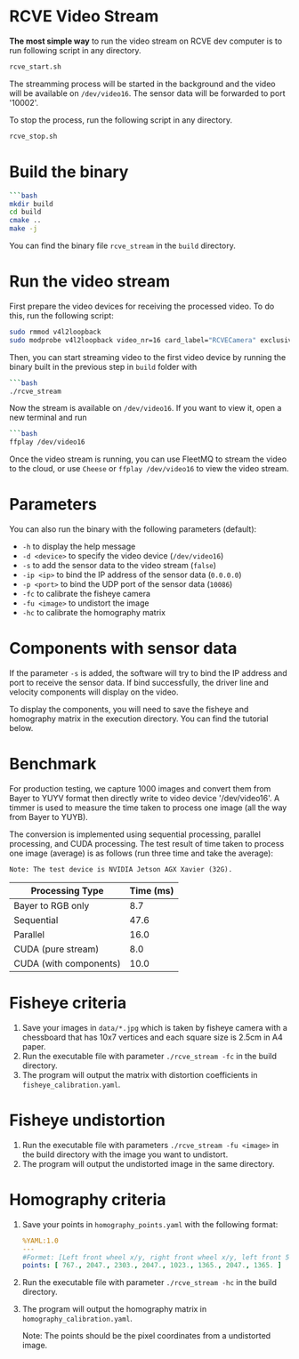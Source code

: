 # RCVE Video Stream

**The most simple way** to run the video stream on RCVE dev computer is to run following script in any directory. 

```bash
rcve_start.sh
```

The streamming process will be started in the background and the video will be available on `/dev/video16`. The sensor data will be forwarded to port '10002'. 

To stop the process, run the following script in any directory.

```bash
rcve_stop.sh
```

# Build the binary
```bash
```bash
mkdir build
cd build
cmake ..
make -j
```

You can find the binary file `rcve_stream` in the `build` directory.

# Run the video stream

First prepare the video devices for receiving the processed video. To do this, run the following script:
```bash
sudo rmmod v4l2loopback
sudo modprobe v4l2loopback video_nr=16 card_label="RCVECamera" exclusive_caps=1

```

Then, you can start streaming video to the first video device by running the binary built in the previous step in `build` folder with
```bash
```bash
./rcve_stream
```

Now the stream is available on `/dev/video16`. If you want to view it, open a new terminal and run
```bash
```bash
ffplay /dev/video16
```

Once the video stream is running, you can use FleetMQ to stream the video to the cloud, or use `Cheese` or `ffplay /dev/video16` to view the video stream.

# Parameters

You can also run the binary with the following parameters (default):
- `-h` to display the help message
- `-d <device>` to specify the video device (`/dev/video16`)
- `-s` to add the sensor data to the video stream (`false`)
- `-ip <ip>` to bind the IP address of the sensor data (`0.0.0.0`)
- `-p <port>` to bind the UDP port of the sensor data (`10086`)
- `-fc` to calibrate the fisheye camera
- `-fu <image>` to undistort the image
- `-hc` to calibrate the homography matrix

# Components with sensor data

If the parameter `-s` is added, the software will try to bind the IP address and port to receive the sensor data. If bind successfully, the driver line and velocity components will display on the video.

To display the components, you will need to save the fisheye and homography matrix in the execution directory. You can find the tutorial below.

# Benchmark

For production testing, we capture 1000 images and convert them from Bayer to YUYV format then directly write to video device '/dev/video16'. A timmer is used to measure the time taken to process one image (all the way from Bayer to YUYB).

The conversion is implemented using sequential processing, parallel processing, and CUDA processing. The test result of time taken to process one image (average) is as follows (run three time and take the average):

    Note: The test device is NVIDIA Jetson AGX Xavier (32G).

|  Processing Type       | Time (ms) |
|------------------------|-----------|
| Bayer to RGB only      | 8.7       |
| Sequential             | 47.6      |
| Parallel               | 16.0      |
| CUDA (pure stream)     | 8.0       |
| CUDA (with components) | 10.0      |

# Fisheye criteria

1. Save your images in `data/*.jpg` which is taken by fisheye camera with a chessboard that has 10x7 vertices and each square size is 2.5cm in A4 paper.
2. Run the executable file with parameter `./rcve_stream -fc` in the build directory.
3. The program will output the matrix with distortion coefficients in `fisheye_calibration.yaml`.

# Fisheye undistortion

1. Run the executable file with parameters `./rcve_stream -fu <image>` in the build directory with the image you want to undistort.
2. The program will output the undistorted image in the same directory.

# Homography criteria

1. Save your points in `homography_points.yaml` with the following format:
    ```yaml
    %YAML:1.0
    ---
    #Formet: [Left front wheel x/y, right front wheel x/y, left front 50m x/y, right front 50m x/y]
    points: [ 767., 2047., 2303., 2047., 1023., 1365., 2047., 1365. ]
    ```
2. Run the executable file with parameter `./rcve_stream -hc` in the build directory.
3. The program will output the homography matrix in `homography_calibration.yaml`.


    Note: The points should be the pixel coordinates from a undistorted image.
